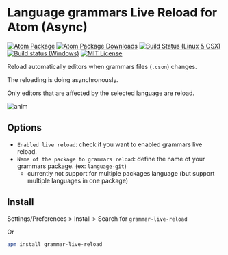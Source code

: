 # Language grammars Live Reload for Atom (Async)

[![Atom Package](https://img.shields.io/apm/v/grammar-live-reload.svg)](https://atom.io/packages/grammar-live-reload)
[![Atom Package Downloads](https://img.shields.io/apm/dm/grammar-live-reload.svg)](https://atom.io/packages/grammar-live-reload)
[![Build Status (Linux & OSX)](https://travis-ci.org/ldez/atom-grammar-live-reload.svg?branch=master)](https://travis-ci.org/ldez/atom-grammar-live-reload)
[![Build status (Windows)](https://ci.appveyor.com/api/projects/status/j6itrrlud0pk2nbn?svg=true)](https://ci.appveyor.com/project/ldez/atom-grammar-live-reload)
[![MIT License](http://img.shields.io/badge/license-MIT-blue.svg?style=flat)](https://github.com/ldez/atom-grammar-live-reload/blob/master/LICENSE.md)

Reload automatically editors when grammars files (`.cson`) changes.

The reloading is doing asynchronously.

Only editors that are affected by the selected language are reload.

![anim](https://cloud.githubusercontent.com/assets/5674651/15098295/167de572-153a-11e6-9bd0-67fad6c28864.gif)

## Options

- `Enabled live reload`: check if you want to enabled grammars live reload.
- `Name of the package to grammars reload`: define the name of your grammars package. (ex: `language-git`)
  - currently not support for multiple packages language (but support multiple languages in one package)

## Install

Settings/Preferences > Install > Search for `grammar-live-reload`

Or

```bash
apm install grammar-live-reload
```
